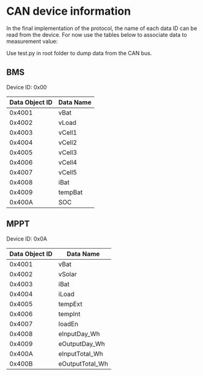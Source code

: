 # CAN device information

In the final implementation of the protocol, the name of each data ID can be read from the device. For now use the tables below to associate data to measurement value:

Use test.py in root folder to dump data from the CAN bus.

## BMS 

Device ID: 0x00

| Data Object ID | Data Name |
|--------|------|
| 0x4001 | vBat |
| 0x4002 | vLoad |
| 0x4003 | vCell1 |
| 0x4004 | vCell2 |
| 0x4005 | vCell3 |
| 0x4006 | vCell4 |
| 0x4007 | vCell5 |
| 0x4008 | iBat |
| 0x4009 | tempBat |
| 0x400A | SOC |


## MPPT

Device ID: 0x0A

| Data Object ID | Data Name |
|--------|-------|
| 0x4001 | vBat |
| 0x4002 | vSolar |
| 0x4003 | iBat |
| 0x4004 | iLoad |
| 0x4005 | tempExt |
| 0x4006 | tempInt |
| 0x4007 | loadEn |
| 0x4008 | eInputDay_Wh |
| 0x4009 | eOutputDay_Wh |
| 0x400A | eInputTotal_Wh |
| 0x400B | eOutputTotal_Wh |
